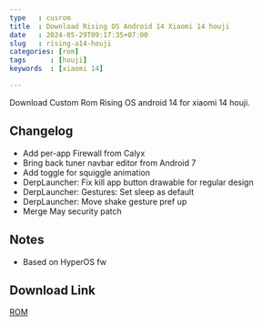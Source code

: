 ```yaml
---
type   : cusrom
title  : Download Rising OS Android 14 Xiaomi 14 houji
date   : 2024-05-29T09:17:35+07:00
slug   : rising-a14-houji
categories: [rom]
tags      : [houji]
keywords  : [xiaomi 14]

---
```


Download Custom Rom Rising OS android 14  for xiaomi 14 houji.


## Changelog
- Add per-app Firewall from Calyx
- Bring back tuner navbar editor from Android 7
- Add toggle for squiggle animation
- DerpLauncher: Fix kill app button drawable for regular design
- DerpLauncher: Gestures: Set sleep as default
- DerpLauncher: Move shake gesture pref up
- Merge May security patch


## Notes
- Based on HyperOS fw

## Download Link
[ROM](/)

